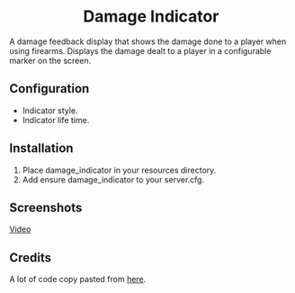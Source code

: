 <h1 align="center">Damage Indicator</h1>


A damage feedback display that shows the damage done to a player when using firearms. Displays the damage dealt to a player in a configurable marker on the screen.


## Configuration
 - Indicator style.
 - Indicator life time.

## Installation
1. Place damage_indicator in your resources directory.
2. Add ensure damage_indicator to your server.cfg.

## Screenshots
[Video](https://www.youtube.com/watch?v=NQQ9uQMj03E)

## Credits
A lot of code copy pasted from [here](https://github.com/NIYCCO/niycco_hitmarker).
